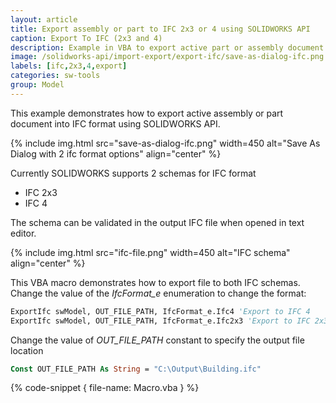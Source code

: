 ```yaml
---
layout: article
title: Export assembly or part to IFC 2x3 or 4 using SOLIDWORKS API
caption: Export To IFC (2x3 and 4)
description: Example in VBA to export active part or assembly document to IFC format (2x3 or 4) using SOLIDWORKS API
image: /solidworks-api/import-export/export-ifc/save-as-dialog-ifc.png
labels: [ifc,2x3,4,export]
categories: sw-tools
group: Model
---
```

This example demonstrates how to export active assembly or part document into IFC format using SOLIDWORKS API.

{% include img.html src="save-as-dialog-ifc.png" width=450 alt="Save As Dialog with 2 ifc format options" align="center" %}

Currently SOLIDWORKS supports 2 schemas for IFC format

* IFC 2x3
* IFC 4

The schema can be validated in the output IFC file when opened in text editor.

{% include img.html src="ifc-file.png" width=450 alt="IFC schema" align="center" %}

This VBA macro demonstrates how to export file to both IFC schemas. Change the value of the *IfcFormat_e* enumeration to change the format:

~~~ vb
ExportIfc swModel, OUT_FILE_PATH, IfcFormat_e.Ifc4 'Export to IFC 4
ExportIfc swModel, OUT_FILE_PATH, IfcFormat_e.Ifc2x3 'Export to IFC 2x3
~~~

Change the value of *OUT_FILE_PATH* constant to specify the output file location

~~~ vb
Const OUT_FILE_PATH As String = "C:\Output\Building.ifc"
~~~

{% code-snippet { file-name: Macro.vba } %}
